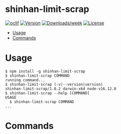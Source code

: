 shinhan-limit-scrap
===================



[![oclif](https://img.shields.io/badge/cli-oclif-brightgreen.svg)](https://oclif.io)
[![Version](https://img.shields.io/npm/v/shinhan-limit-scrap.svg)](https://npmjs.org/package/shinhan-limit-scrap)
[![Downloads/week](https://img.shields.io/npm/dw/shinhan-limit-scrap.svg)](https://npmjs.org/package/shinhan-limit-scrap)
[![License](https://img.shields.io/npm/l/shinhan-limit-scrap.svg)](https://github.com/zeallat/shinhan-limit-scrap/blob/master/package.json)

<!-- toc -->
* [Usage](#usage)
* [Commands](#commands)
<!-- tocstop -->
# Usage
<!-- usage -->
```sh-session
$ npm install -g shinhan-limit-scrap
$ shinhan-limit-scrap COMMAND
running command...
$ shinhan-limit-scrap (-v|--version|version)
shinhan-limit-scrap/1.0.2 darwin-x64 node-v16.12.0
$ shinhan-limit-scrap --help [COMMAND]
USAGE
  $ shinhan-limit-scrap COMMAND
...
```
<!-- usagestop -->
# Commands
<!-- commands -->

<!-- commandsstop -->
